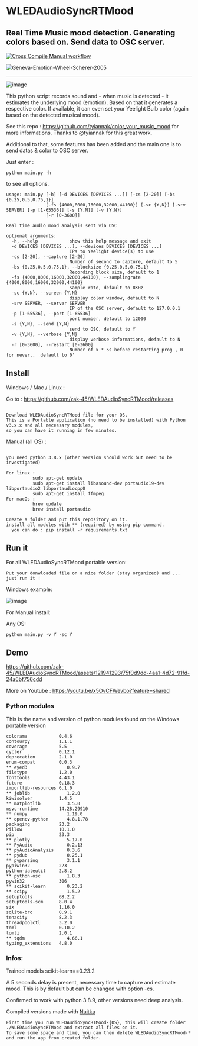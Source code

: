 # WLEDAudioSyncRTMood

Real Time Music mood detection. Generating colors based on. Send data to OSC server.
---
[![Cross Compile Manual workflow](https://github.com/zak-45/WLEDAudioSyncRTMood/actions/workflows/manual.yml/badge.svg)](https://github.com/zak-45/WLEDAudioSyncRTMood/actions/workflows/manual.yml)

![Geneva-Emotion-Wheel-Scherer-2005](https://github.com/zak-45/WLEDAudioSyncRTMood/assets/121941293/cd41abaf-f6cd-4543-bad3-118f1fc1c331)

---
![image](https://github.com/zak-45/WLEDAudioSyncRTMood/assets/121941293/640b9066-5b66-4867-83c3-49d6bb669354)


This python script records sound and - when music is detected - it estimates the underlying mood (emotion). Based on that it generates a respective color. If available, it can even set your Yeelight Bulb color (again based on the detected musical mood). 

See this repo : https://github.com/tyiannak/color_your_music_mood for more informations. Thanks to @tyiannak for this great work.

Additional to that, some features has been added and the main one is to send datas & color to OSC server.

Just enter :
```
python main.py -h
```
to see all options.
```
usage: main.py [-h] [-d DEVICES [DEVICES ...]] [-cs [2-20]] [-bs {0.25,0.5,0.75,1}]
               [-fs {4000,8000,16000,32000,44100}] [-sc {Y,N}] [-srv SERVER] [-p [1-65536]] [-s {Y,N}] [-v {Y,N}]
               [-r [0-3600]]

Real time audio mood analysis sent via OSC

optional arguments:
  -h, --help            show this help message and exit
  -d DEVICES [DEVICES ...], --devices DEVICES [DEVICES ...]
                        IPs to Yeelight device(s) to use
  -cs [2-20], --capture [2-20]
                        Number of second to capture, default to 5
  -bs {0.25,0.5,0.75,1}, --blocksize {0.25,0.5,0.75,1}
                        Recording block size, default to 1
  -fs {4000,8000,16000,32000,44100}, --samplingrate {4000,8000,16000,32000,44100}
                        Sample rate, default to 8KHz
  -sc {Y,N}, --screen {Y,N}
                        display color window, default to N
  -srv SERVER, --server SERVER
                        IP of the OSC server, default to 127.0.0.1
  -p [1-65536], --port [1-65536]
                        port number, default to 12000
  -s {Y,N}, --send {Y,N}
                        send to OSC, default to Y
  -v {Y,N}, --verbose {Y,N}
                        display verbose informations, default to N
  -r [0-3600], --restart [0-3600]
                        Number of x * 5s before restarting prog , 0 for never..  default to 0'
```

## Install

Windows / Mac / Linux :

Go to : https://github.com/zak-45/WLEDAudioSyncRTMood/releases
```

Download WLEDAudioSyncRTMood file for your OS.
This is a Portable application (no need to be installed) with Python v3.x.x and all necessary modules,
so you can have it running in few minutes.

```

Manual (all OS) :
```

you need python 3.8.x (other version should work but need to be investigated)

For linux :
          sudo apt-get update
          sudo apt-get install libasound-dev portaudio19-dev libportaudio2 libportaudiocpp0
          sudo apt-get install ffmpeg
For macOs :
          brew update
          brew install portaudio

Create a folder and put this repository on it.
install all modules with ** (required) by using pip command.
  you can do : pip install -r requirements.txt

```

## Run it 

For all WLEDAudioSyncRTMood portable version:
```
Put your donwloaded file on a nice folder (stay organized) and ...
just run it ! 
```
Windows example:

![image](https://github.com/zak-45/WLEDAudioSyncRTMood/assets/121941293/c0eda3e2-0e5c-47e5-84cb-a44d5bc91646)



For Manual install:

Any OS:
```
python main.py -v Y -sc Y
```

## Demo

https://github.com/zak-45/WLEDAudioSyncRTMood/assets/121941293/75f0d9dd-4aa1-4d72-91fd-24a6bf756cdd


More on Youtube : https://youtu.be/x5OvCFWevbo?feature=shared


### Python modules 

This is the name and version of python modules found on the Windows portable version
```
colorama            0.4.6
contourpy           1.1.1
coverage            5.5
cycler              0.12.1
deprecation         2.1.0
enum-compat         0.0.3
** eyed3               0.9.7 
filetype            1.2.0
fonttools           4.43.1
future              0.18.3
importlib-resources 6.1.0
** joblib              1.2.0
kiwisolver          1.4.5
** matplotlib          3.5.0
msvc-runtime        14.28.29910
** numpy               1.19.0
** opencv-python       4.8.1.78
packaging           23.2
Pillow              10.1.0
pip                 23.3
** plotly              5.17.0
** PyAudio             0.2.13
** pyAudioAnalysis     0.3.6
** pydub               0.25.1
** pyparsing           3.1.1
pypiwin32           223
python-dateutil     2.8.2
** python-osc          1.8.3
pywin32             306
** scikit-learn        0.23.2
** scipy               1.5.2
setuptools          68.2.2
setuptools-scm      8.0.4
six                 1.16.0
sqlite-bro          0.9.1
tenacity            8.2.3
threadpoolctl       3.2.0
toml                0.10.2
tomli               2.0.1
** tqdm                4.66.1
typing_extensions   4.8.0
```

### Infos:

Trained models scikit-learn==0.23.2

A 5 seconds delay is present, necessary time to capture and estimate mood. This is by default but can be changed with option -cs.

Confirmed to work with python 3.8.9, other versions need deep analysis.

Compiled versions made with [Nuitka](https://github.com/Nuitka/Nuitka)
```
First time you run WLEDAudioSyncRTMood-{OS}, this will create folder ./WLEDAudioSyncRTMood and extract all files on it.
To save some space and time, you can then delete WLEDAudioSyncRTMood-* and run the app from created folder.
```

